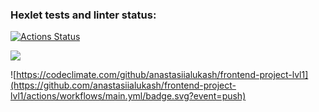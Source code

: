 ### Hexlet tests and linter status:
[![Actions Status](https://github.com/anastasiialukash/frontend-project-lvl1/workflows/hexlet-check/badge.svg)](https://github.com/anastasiialukash/frontend-project-lvl1/actions)

<a href="https://codeclimate.com/github/anastasiialukash/frontend-project-lvl1"><img src="https://api.codeclimate.com/v1/badges/a99a88d28ad37a79dbf6/maintainability" /></a>

![https://codeclimate.com/github/anastasiialukash/frontend-project-lvl1](https://github.com/anastasiialukash/frontend-project-lvl1/actions/workflows/main.yml/badge.svg?event=push)
